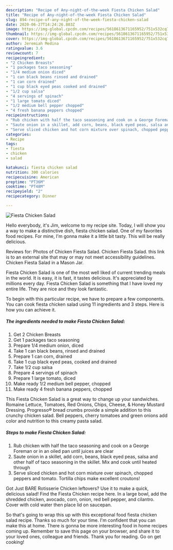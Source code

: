 ```yaml
---
description: "Recipe of Any-night-of-the-week Fiesta Chicken Salad"
title: "Recipe of Any-night-of-the-week Fiesta Chicken Salad"
slug: 894-recipe-of-any-night-of-the-week-fiesta-chicken-salad
date: 2020-06-27T14:24:26.803Z
image: https://img-global.cpcdn.com/recipes/5618613671165952/751x532cq70/fiesta-chicken-salad-recipe-main-photo.jpg
thumbnail: https://img-global.cpcdn.com/recipes/5618613671165952/751x532cq70/fiesta-chicken-salad-recipe-main-photo.jpg
cover: https://img-global.cpcdn.com/recipes/5618613671165952/751x532cq70/fiesta-chicken-salad-recipe-main-photo.jpg
author: Jeremiah Medina
ratingvalue: 3.6
reviewcount: 7
recipeingredient:
- "2 Chicken Breasts"
- "1 packages taco seasoning"
- "1/4 medium onion diced"
- "1 can black beans rinsed and drained"
- "1 can corn drained"
- "1 cup black eyed peas cooked and drained"
- "1/2 cup salsa"
- "4 servings of spinach"
- "1 large tomato diced"
- "1/2 medium bell pepper chopped"
- "4 fresh banana peppers chopped"
recipeinstructions:
- "Rub chicken with half the taco seasoning and cook on a George Foreman or in an oiled pan until juices are clear"
- "Saute onion in a skillet, add corn, beans, black eyed peas, salsa and other half of taco seasoning in the skillet. Mix and cook until heated through"
- "Serve sliced chicken and hot corn mixture over spinach, chopped peppers and tomato. Tortilla chips make excellent croutons!"
categories:
- Recipe
tags:
- fiesta
- chicken
- salad

katakunci: fiesta chicken salad 
nutrition: 300 calories
recipecuisine: American
preptime: "PT36M"
cooktime: "PT48M"
recipeyield: "2"
recipecategory: Dinner

---
```



![Fiesta Chicken Salad](https://img-global.cpcdn.com/recipes/5618613671165952/751x532cq70/fiesta-chicken-salad-recipe-main-photo.jpg)

Hello everybody, it's Jim, welcome to my recipe site. Today, I will show you a way to make a distinctive dish, fiesta chicken salad. One of my favorites food recipes. For mine, I'm gonna make it a little bit tasty. This will be really delicious.

Reviews for: Photos of Chicken Fiesta Salad. Chicken Fiesta Salad. this link is to an external site that may or may not meet accessibility guidelines. Chicken Fiesta Salad in a Mason Jar.

Fiesta Chicken Salad is one of the most well liked of current trending meals in the world. It is easy, it is fast, it tastes delicious. It's appreciated by millions every day. Fiesta Chicken Salad is something that I have loved my entire life. They are nice and they look fantastic.


To begin with this particular recipe, we have to prepare a few components. You can cook fiesta chicken salad using 11 ingredients and 3 steps. Here is how you can achieve it.

<!--inarticleads1-->

##### The ingredients needed to make Fiesta Chicken Salad:

1. Get 2 Chicken Breasts
1. Get 1 packages taco seasoning
1. Prepare 1/4 medium onion, diced
1. Take 1 can black beans, rinsed and drained
1. Prepare 1 can corn, drained
1. Take 1 cup black eyed peas, cooked and drained
1. Take 1/2 cup salsa
1. Prepare 4 servings of spinach
1. Prepare 1 large tomato, diced
1. Make ready 1/2 medium bell pepper, chopped
1. Make ready 4 fresh banana peppers, chopped


This Fiesta Chicken Salad is a great way to change up your sandwiches. Romaine Lettuce, Tomatoes, Red Onions, Chips, Cheese, &amp; Honey Mustard Dressing. Progresso® bread crumbs provide a simple addition to this crunchy chicken salad. Bell peppers, cherry tomatoes and green onions add color and nutrition to this creamy pasta salad. 

<!--inarticleads2-->

##### Steps to make Fiesta Chicken Salad:

1. Rub chicken with half the taco seasoning and cook on a George Foreman or in an oiled pan until juices are clear
1. Saute onion in a skillet, add corn, beans, black eyed peas, salsa and other half of taco seasoning in the skillet. Mix and cook until heated through
1. Serve sliced chicken and hot corn mixture over spinach, chopped peppers and tomato. Tortilla chips make excellent croutons!


Got Just BARE Rotisserie Chicken leftovers? Use it to make a quick, delicious salad! Find the Fiesta Chicken recipe here. In a large bowl, add the shredded chicken, avocado, corn, onion, red bell pepper, and cilantro. Cover with cold water then place lid on saucepan. 

So that's going to wrap this up with this exceptional food fiesta chicken salad recipe. Thanks so much for your time. I'm confident that you can make this at home. There is gonna be more interesting food in home recipes coming up. Remember to save this page on your browser, and share it to your loved ones, colleague and friends. Thank you for reading. Go on get cooking!

